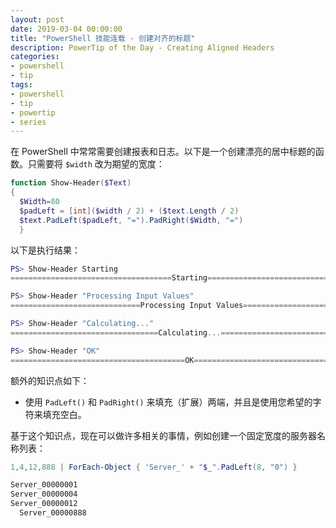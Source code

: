 ```yaml
---
layout: post
date: 2019-03-04 00:00:00
title: "PowerShell 技能连载 - 创建对齐的标题"
description: PowerTip of the Day - Creating Aligned Headers
categories:
- powershell
- tip
tags:
- powershell
- tip
- powertip
- series
---
```

在 PowerShell 中常常需要创建报表和日志。以下是一个创建漂亮的居中标题的函数。只需要将 `$width` 改为期望的宽度：

```powershell
function Show-Header($Text)
{
  $Width=80
  $padLeft = [int]($width / 2) + ($text.Length / 2)
  $text.PadLeft($padLeft, "=").PadRight($Width, "=")
  }
```

以下是执行结果：

```powershell
PS> Show-Header Starting
====================================Starting====================================

PS> Show-Header "Processing Input Values"
=============================Processing Input Values============================

PS> Show-Header "Calculating..."
=================================Calculating...=================================

PS> Show-Header "OK"
=======================================OK=======================================
```

额外的知识点如下：

* 使用 `PadLeft()` 和 `PadRight()` 来填充（扩展）两端，并且是使用您希望的字符来填充空白。

基于这个知识点，现在可以做许多相关的事情，例如创建一个固定宽度的服务器名称列表：

```powershell
1,4,12,888 | ForEach-Object { 'Server_' + "$_".PadLeft(8, "0") }

Server_00000001
Server_00000004
Server_00000012
  Server_00000888
```

<!--本文国际来源：[Creating Aligned Headers](https://community.idera.com/database-tools/powershell/powertips/b/tips/posts/creating-aligned-headers)-->
